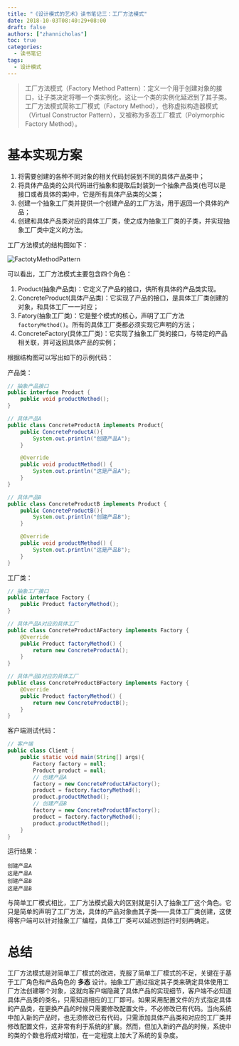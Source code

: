 ```yaml
---
title: "《设计模式的艺术》读书笔记三：工厂方法模式"
date: 2018-10-03T08:40:29+08:00
draft: false
authors: ["zhannicholas"]
toc: true
categories:
  - 读书笔记
tags:
  - 设计模式
---
```


> 工厂方法模式（Factory Method Pattern）：定义一个用于创建对象的接口，让子类决定将哪一个类实例化，这让一个类的实例化延迟到了其子类。工厂方法模式简称工厂模式（Factory Method），也称虚拟构造器模式（Virtual Constructor Pattern），又被称为多态工厂模式（Polymorphic Factory Method）。

# 基本实现方案

1. 将需要创建的各种不同对象的相关代码封装到不同的具体产品类中；
2. 将具体产品类的公共代码进行抽象和提取后封装到一个抽象产品类(也可以是接口或者具体的类)中，它是所有具体产品类的父类；
3. 创建一个抽象工厂类并提供一个创建产品的工厂方法，用于返回一个具体的产品；
4. 创建和具体产品类对应的具体工厂类，使之成为抽象工厂类的子类，并实现抽象工厂类中定义的方法。

工厂方法模式的结构图如下：

![FactotyMethodPattern](/images/design-patterns/FactotyMethodPattern.jpg "工厂方法模式结构图")

可以看出，工厂方法模式主要包含四个角色：

1. Product(抽象产品类)：它定义了产品的接口，供所有具体的产品类实现。
2. ConcreteProduct(具体产品类)：它实现了产品的接口，是具体工厂类创建的对象，和具体工厂一一对应；
3. Fatory(抽象工厂类)：它是整个模式的核心，声明了工厂方法`factoryMethod()`。所有的具体工厂类都必须实现它声明的方法；
4. ConcreteFactory(具体工厂类)：它实现了抽象工厂类的接口，与特定的产品相关联，并可返回具体产品的实例；

根据结构图可以写出如下的示例代码：

产品类：

```Java
// 抽象产品接口
public interface Product {
    public void productMethod();
}
```

```Java
// 具体产品A
public class ConcreteProductA implements Product{
    public ConcreteProductA(){
        System.out.println("创建产品A");
    }

    @Override
    public void productMethod() {
        System.out.println("这是产品A");
    }
}
```

```Java
// 具体产品B
public class ConcreteProductB implements Product {
    public ConcreteProductB(){
        System.out.println("创建产品B");
    }

    @Override
    public void productMethod() {
        System.out.println("这是产品B");
    }
}
```

工厂类：

```Java
// 抽象工厂接口
public interface Factory {
    public Product factoryMethod();
}
```

```Java
// 具体产品A对应的具体工厂
public class ConcreteProductAFactory implements Factory {
    @Override
    public Product factoryMethod() {
        return new ConcreteProductA();
    }
}
```

```Java
// 具体产品B对应的具体工厂
public class ConcreteProductBFactory implements Factory {
    @Override
    public Product factoryMethod() {
        return new ConcreteProductB();
    }
}
```

客户端测试代码：

```Java
// 客户端
public class Client {
    public static void main(String[] args){
        Factory factory = null;
        Product product = null;
        // 创建产品A
        factory = new ConcreteProductAFactory();
        product = factory.factoryMethod();
        product.productMethod();
        // 创建产品B
        factory = new ConcreteProductBFactory();
        product = factory.factoryMethod();
        product.productMethod();
    }
}
```

运行结果：

```text
创建产品A
这是产品A
创建产品B
这是产品B
```

与简单工厂模式相比，工厂方法模式最大的区别就是引入了抽象工厂这个角色。它只是简单的声明了工厂方法，具体的产品对象由其子类——具体工厂类创建，这使得客户端可以针对抽象工厂编程，具体工厂类可以延迟到运行时刻再确定。

# 总结

工厂方法模式是对简单工厂模式的改进，克服了简单工厂模式的不足，关键在于基于工厂角色和产品角色的 **多态** 设计。抽象工厂通过指定其子类来确定具体使用工厂方法创建哪个对象，这就向客户端隐藏了具体产品的实现细节，客户端不必知道具体产品类的类名，只需知道相应的工厂即可。如果采用配置文件的方式指定具体的产品类，在更换产品的时候只需要修改配置文件，不必修改已有代码。当向系统中加入新的产品时，也无须修改已有代码，只需添加具体产品类和对应的工厂类并修改配置文件，这非常有利于系统的扩展。然而，但加入新的产品的时候，系统中的类的个数也将成对增加，在一定程度上加大了系统的复杂度。